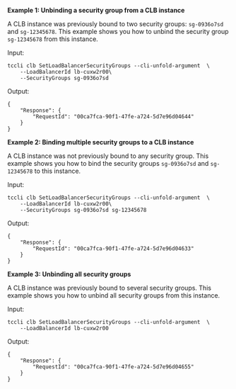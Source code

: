**Example 1: Unbinding a security group from a CLB instance**

A CLB instance was previously bound to two security groups: `sg-0936o7sd` and `sg-12345678`. This example shows you how to unbind the security group `sg-12345678` from this instance.

Input: 

```
tccli clb SetLoadBalancerSecurityGroups --cli-unfold-argument  \
    --LoadBalancerId lb-cuxw2r00\
    --SecurityGroups sg-0936o7sd
```

Output: 
```
{
    "Response": {
        "RequestId": "00ca7fca-90f1-47fe-a724-5d7e96d04644"
    }
}
```

**Example 2: Binding multiple security groups to a CLB instance**

A CLB instance was not previously bound to any security group. This example shows you how to bind the security groups `sg-0936o7sd` and `sg-12345678` to this instance.

Input: 

```
tccli clb SetLoadBalancerSecurityGroups --cli-unfold-argument  \
    --LoadBalancerId lb-cuxw2r00\
    --SecurityGroups sg-0936o7sd sg-12345678
```

Output: 
```
{
    "Response": {
        "RequestId": "00ca7fca-90f1-47fe-a724-5d7e96d04633"
    }
}
```

**Example 3: Unbinding all security groups**

A CLB instance was previously bound to several security groups. This example shows you how to unbind all security groups from this instance.

Input: 

```
tccli clb SetLoadBalancerSecurityGroups --cli-unfold-argument  \
    --LoadBalancerId lb-cuxw2r00
```

Output: 
```
{
    "Response": {
        "RequestId": "00ca7fca-90f1-47fe-a724-5d7e96d04655"
    }
}
```

